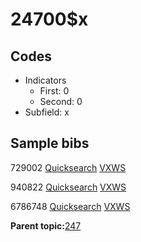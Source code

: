 # 24700$x

## Codes

-   Indicators
    -   First: 0
    -   Second: 0
-   Subfield: x

## Sample bibs

729002 [Quicksearch](https://search.library.yale.edu/catalog/729002) [VXWS](http://prodorbis.library.yale.edu:7014/vxws/GetHoldingsService?bibId=729002)

940822 [Quicksearch](https://search.library.yale.edu/catalog/940822) [VXWS](http://prodorbis.library.yale.edu:7014/vxws/GetHoldingsService?bibId=940822)

6786748 [Quicksearch](https://search.library.yale.edu/catalog/6786748) [VXWS](http://prodorbis.library.yale.edu:7014/vxws/GetHoldingsService?bibId=6786748)

**Parent topic:**[247](../../tags/247/247.md)

